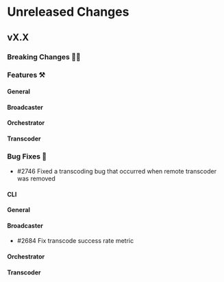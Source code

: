 # Unreleased Changes

## vX.X

### Breaking Changes 🚨🚨

### Features ⚒

#### General

#### Broadcaster

#### Orchestrator

#### Transcoder

### Bug Fixes 🐞
- #2746 Fixed a transcoding bug that occurred when remote transcoder was removed

#### CLI

#### General

#### Broadcaster
- \#2684 Fix transcode success rate metric

#### Orchestrator

#### Transcoder
